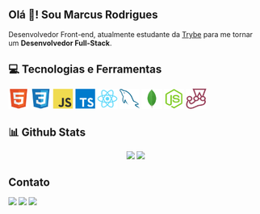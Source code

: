 ## Olá 👋! Sou Marcus Rodrigues

Desenvolvedor Front-end, atualmente estudante da [Trybe](https://betrybe.com) para me tornar um <b>Desenvolvedor Full-Stack</b>.

## 💻 Tecnologias e Ferramentas

<p align="left">
  <img src="https://github.com/devicons/devicon/blob/master/icons/html5/html5-original.svg" alt="html5" width="40" height="40"/> 
  <img src="https://github.com/devicons/devicon/blob/master/icons/css3/css3-original.svg" alt="css3" width="40" height="40"/> 
  <img src="https://raw.githubusercontent.com/devicons/devicon/master/icons/javascript/javascript-original.svg" alt="javascript" width="40" height="40"/>
  <img src="https://github.com/devicons/devicon/blob/master/icons/typescript/typescript-plain.svg" alt="typescript" width="40" height="40"/> 
  <img src="https://github.com/devicons/devicon/blob/master/icons/react/react-original.svg" alt="react" width="40" height="40"/> 
  <img src="https://github.com/devicons/devicon/blob/master/icons/mysql/mysql-original.svg" alt="mysql" width="40" height="40"/>
  <img src="https://github.com/devicons/devicon/blob/master/icons/mongodb/mongodb-original.svg" alt="mongdb" width="40" height="40"/>
  <img src="https://github.com/devicons/devicon/blob/master/icons/nodejs/nodejs-original.svg" alt="node" width="40" height="40"/>
  <img src="https://github.com/devicons/devicon/blob/master/icons/jest/jest-plain.svg" alt="jest" width="40" height="40"/>
</p> 

## 📊 Github Stats
<div align="center">
  <img height="155px" src="https://github-readme-stats.vercel.app/api?username=marcusrodriguesdev&show_icons=true&theme=dracula&include_all_commits=true&count_private=true&icon_color=48cae4&title_color=D4D4D4&bg_color=1A1D21"/>
  <img height="155px" src="https://github-readme-stats.vercel.app/api/top-langs/?username=marcusrodriguesdev&layout=compact&langs_count=7&theme=dracula&title_color=D4D4D4&bg_color=1A1D21"/>
</div>

## Contato

<div>
  <a href="https://www.linkedin.com/in/marcusrodriguesdev/" target="_blank"><img src="https://img.shields.io/badge/-LinkedIn-%230077B5?style=for-the-badge&logo=linkedin&logoColor=white" target="_blank"></a> 
  <a href="mailto:[marcusrodriguesdev@gmail.com]"><img src="https://img.shields.io/badge/-Gmail-%23333?style=for-the-badge&logo=gmail&logoColor=white" target="_blank"></a>
  <a href="https://dev.to/marcusrodriguesdev"><img src="https://camo.githubusercontent.com/a9a2d68ad493ff831774f24528ff151a3fd455c80122dcaa44af2475300b51b5/68747470733a2f2f696d672e736869656c64732e696f2f62616467652f6465762e746f2d3041304130413f7374796c653d666f722d7468652d6261646765266c6f676f3d6465762e746f266c6f676f436f6c6f723d7768697465" target="_blank"></a>
</div>

